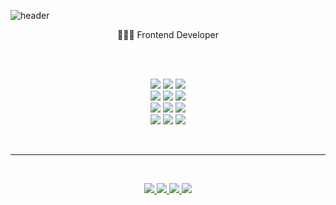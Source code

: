 ![header](<https://capsule-render.vercel.app/api?type=waving&color=auto&height=300&section=header&text=kimnamsun();&fontSize=90>)
<br>

<p align='center'>
👩🏻‍💻 Frontend Developer
</p>
<br>
<p align='center'>
    
 <br>
  <img src="https://img.shields.io/badge/-JavaScript(ES6%2B)-EFD81D"/> <img src="https://img.shields.io/badge/-TypeScript-3074C0"/> <img src="https://img.shields.io/badge/-React-3CAEA3"/> <br> 
    <img src="https://img.shields.io/badge/-HTML/CSS-E44D26"/> <img src="https://img.shields.io/badge/-SASS-ff69b4" /> <img src="https://img.shields.io/badge/-Styled Component-D76EC1" /> <br>
    <img src="https://img.shields.io/badge/-JAVA-red" /> <img src="https://img.shields.io/badge/-Spring-yellowgreen" /> <img src="https://img.shields.io/badge/-Ruby on Rails-AB1201" /> 
    <br>
     <img src="https://img.shields.io/badge/-Oracle-327da8"/> <img src="https://img.shields.io/badge/-MySql-006F8C"/> 
    <img src="https://img.shields.io/badge/-Git-black"/>
</p>
<br>
<hr>
<br>
<p align='center'>
  <a href="http://kimnamsun.github.io/">
    <img src="https://img.shields.io/badge/Blog-181717?style=flat-square&logo=GitHub&logoColor=white"/>
  </a>
     <a href="https://www.linkedin.com/in/kimnamsun-740464214">
    <img src="https://img.shields.io/badge/LinkedIn-0A66C2?style=flat-square&logo=LinkedIn&logoColor=white"/>
  </a>
   <a href="https://www.notion.so/FrontEnd-Developer-2939767d9bc94e60a968f4108d52aa49">
    <img src="https://img.shields.io/badge/Resume-6E519D?style=flat-square&logo=Notion&logoColor=white"/>
  </a>
     <a href="mailto:kimnsunnie@gmail.com">
    <img src="https://img.shields.io/badge/Email-EA4335?style=flat-square&logo=Gmail&logoColor=white"/>
  </a>
</p>
